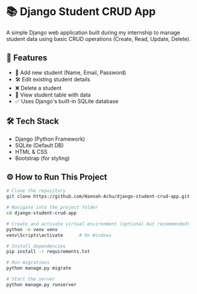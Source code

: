 # 📚 Django Student CRUD App

A simple Django web application built during my internship to manage student data using basic CRUD operations (Create, Read, Update, Delete).

## 🚀 Features
- 🧾 Add new student (Name, Email, Password)
- 🛠 Edit existing student details
- ❌ Delete a student
- 📄 View student table with data
- ✅ Uses Django's built-in SQLite database

## 🛠 Tech Stack
- Django (Python Framework)
- SQLite (Default DB)
- HTML & CSS
- Bootstrap (for styling)



## ⚙️ How to Run This Project

```bash
# Clone the repository
git clone https://github.com/Hannah-Achu/django-student-crud-app.git

# Navigate into the project folder
cd django-student-crud-app

# Create and activate virtual environment (optional but recommended)
python -m venv venv
venv\Scripts\activate      # On Windows

# Install dependencies
pip install -r requirements.txt

# Run migrations
python manage.py migrate

# Start the server
python manage.py runserver
